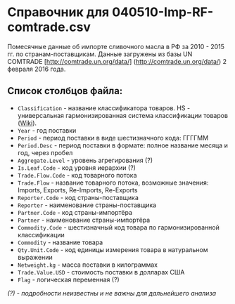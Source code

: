 # Справочник для **040510-Imp-RF-comtrade.csv**

Помесячные данные об импорте сливочного масла в РФ за 2010 - 2015 гг. по странам-поставщикам. Данные загружены из базы UN COMTRADE [http://comtrade.un.org/data/] (http://comtrade.un.org/data/) 2 февраля 2016 года.

## Список столбцов файла:
 * ```Classification``` - название классификатора товаров. HS - универсальная гармонизированная система классификации товаров ([Wiki](https://en.wikipedia.org/wiki/Harmonized_System)).
 * ```Year``` - год поставки
 * ```Period``` - период поставки в виде шестизначного кода: ГГГГММ
 * ```Period.Desc``` - период поставки в формате: полное название месяца и год, через пробел
 * ```Aggregate.Level``` - уровень агрегирования (?)
 * ```Is.Leaf.Code``` - код уровня иерархии (?)
 * ```Trade.Flow.Code``` - код товарного потока
 * ```Trade.Flow``` - название товарного потока, возможные значения: Imports, Exports, Re-Imports, Re-Exports
 * ```Reporter.Code``` - код страны-поставщика
 * ```Reporter``` - наименование страны-поставщика
 * ```Partner.Code``` - код страны-импортёра
 * ```Partner``` - наименование страны-импортёра
 * ```Commodity.Code``` - шестизначный код товара по гармонизированной классификации
 * ```Commodity``` - название товара
 * ```Qty.Unit.Code``` - код единицы измерения товара в натуральном выражении
 * ```Netweight.kg``` - масса поставки в килограммах
 * ```Trade.Value.USD``` - стоимость поставки в долларах США
 * ```Flag``` - логическая переменная (?)
 
*(?) - подробности неизвестны и не важны для дальнейшего анализа*